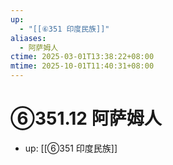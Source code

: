 ```yaml
---
up:
  - "[[⑥351 印度民族]]"
aliases:
  - 阿萨姆人
ctime: 2025-03-01T13:38:22+08:00
mtime: 2025-10-01T11:40:31+08:00
---
```


# ⑥351.12 阿萨姆人

- up: [[⑥351 印度民族]]

